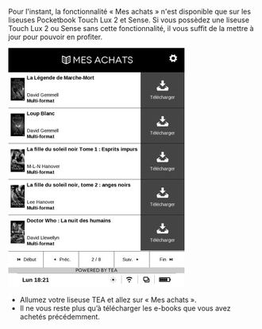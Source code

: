 Pour l'instant, la fonctionnalité « Mes achats » n'est disponible que sur les liseuses Pocketbook Touch Lux 2 et Sense. Si vous possèdez une liseuse Touch Lux 2 ou Sense sans cette fonctionnalité, il vous suffit de la mettre à jour pour pouvoir en profiter.

![](/images/telecharger-liseuse-2.jpg)

- Allumez votre liseuse TEA et allez sur « Mes achats ».
- Il ne vous reste plus qu’à télécharger les e-books que vous avez achetés précédemment.
